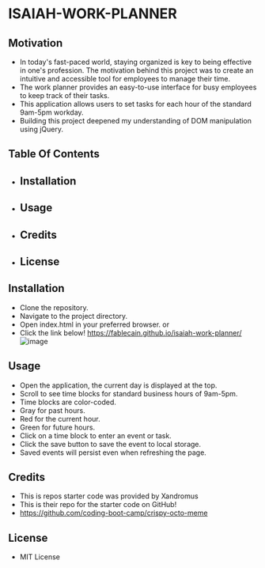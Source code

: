 # ISAIAH-WORK-PLANNER

## Motivation
- In today's fast-paced world, staying organized is key to being effective in one's profession. The motivation behind this project was to create an intuitive and accessible tool for employees to manage their time.
- The work planner provides an easy-to-use interface for busy employees to keep track of their tasks.
- This application allows users to set tasks for each hour of the standard 9am-5pm workday. 
- Building this project deepened my understanding of DOM manipulation using jQuery.

## Table Of Contents

- ## Installation
- ## Usage
- ## Credits
- ## License

## Installation
- Clone the repository.
- Navigate to the project directory.
- Open index.html in your preferred browser.
or
- Click the link below!
https://fablecain.github.io/isaiah-work-planner/
![image](https://github.com/Fablecain/isaiah-work-planner/assets/139589280/831162b5-a720-4730-8d7a-e3678d14757b)

## Usage
- Open the application, the current day is displayed at the top.
- Scroll to see time blocks for standard business hours of 9am-5pm.
- Time blocks are color-coded.
- Gray for past hours.
- Red for the current hour.
- Green for future hours.
- Click on a time block to enter an event or task.
- Click the save button to save the event to local storage.
- Saved events will persist even when refreshing the page.

## Credits
- This is repos starter code was provided by Xandromus
- This is their repo for the starter code on GitHub! 
- https://github.com/coding-boot-camp/crispy-octo-meme

## License
- MIT License
